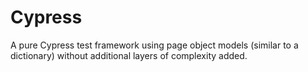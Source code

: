 # Cypress
A pure Cypress test framework using page object models (similar to a dictionary) without additional layers of complexity added.
